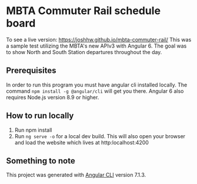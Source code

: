 # MBTA Commuter Rail schedule board
To see a live version: https://joshhw.github.io/mbta-commuter-rail/
This was a sample test utilizing the MBTA's new APIv3 with Angular 6. The goal was to show North and South Station departures throughout the day.

## Prerequisites
In order to run this program you must have angular cli installed locally. The command `npm install -g @angular/cli` will get you there. Angular 6 also requires Node.js version 8.9 or higher.

## How to run locally
1. Run npm install
2. Run `ng serve -o` for a local dev build. This will also open your browser and load the website which lives at http:localhost:4200
## Something to note

This project was generated with [Angular CLI](https://github.com/angular/angular-cli) version 7.1.3.
